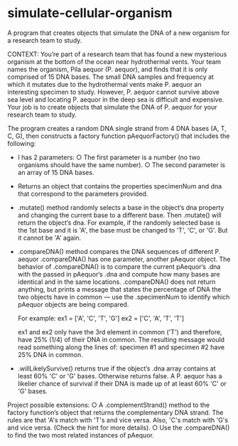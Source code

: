 # simulate-cellular-organism
A program that creates objects that simulate the DNA of a new organism for a research team to study.

CONTEXT:
You’re part of a research team that has found a new mysterious organism at the bottom of the ocean near hydrothermal vents. 
Your team names the organism, Pila aequor (P. aequor), and finds that it is only comprised of 15 DNA bases. 
The small DNA samples and frequency at which it mutates due to the hydrothermal vents make P. aequor an interesting specimen to study. 
However, P. aequor cannot survive above sea level and locating P. aequor in the deep sea is difficult and expensive. 
Your job is to create objects that simulate the DNA of P. aequor for your research team to study.

The program creates a random DNA single strand from 4 DNA bases (A, T, C, G), then constructs a factory function pAequorFactory() that includes the following:
  *  I has 2 parameters:
    ○ The first parameter is a number (no two organisms should have the same number).
		○ The second parameter is an array of 15 DNA bases.

  * Returns an object that contains the properties specimenNum and dna that correspond to the parameters provided.

  * .mutate() method randomly selects a base in the object’s dna property and changing the current base to a different base.
    Then .mutate() will return the object’s dna. For example, if the randomly selected base is the 1st base and it is 'A',
    the base must be changed to 'T', 'C', or 'G'. But it cannot be 'A' again.

  * .compareDNA() method compares the DNA sequences of different P. aequor .compareDNA() has one parameter, another pAequor object.
    The behavior of .compareDNA() is to compare the current pAequor‘s .dna with the passed in pAequor‘s .dna and compute how many bases are identical
    and in the same locations. .compareDNA() does not return anything, but prints a message that states the percentage of DNA the two objects have in common
    — use the .specimenNum to identify which pAequor objects are being compared.

    For example:
      ex1 = ['A', 'C', 'T', 'G']
      ex2 = ['C', 'A', 'T', 'T']
    
      ex1 and ex2 only have the 3rd element in common ('T') and therefore, have 25% (1/4) of their DNA in common.
      The resulting message would read something along the lines of: specimen #1 and specimen #2 have 25% DNA in common.

  * .willLikelySurvive() returns true if the object’s .dna array contains at least 60% 'C' or 'G' bases. Otherwise returns false.
    A P. aequor has a likelier chance of survival if their DNA is made up of at least 60% 'C' or 'G' bases.

Project possible extensions:
		○ A .complementStrand() method to the factory function’s object that returns the complementary DNA strand. The rules are that 
      'A's match with 'T's and vice versa. Also, 'C's match with 'G's and vice versa. (Check the hint for more details).
		○ Use the .compareDNA() to find the two most related instances of pAequor.
